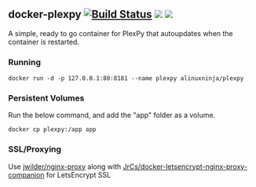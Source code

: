 ## docker-plexpy [![Build Status](https://semaphoreci.com/api/v1/alinuxninja/docker-plexpy/branches/master/badge.svg)](https://semaphoreci.com/alinuxninja/docker-plexpy) [![](https://images.microbadger.com/badges/image/alinuxninja/plexpy.svg)](https://microbadger.com/images/alinuxninja/plexpy "Get your own image badge on microbadger.com") [![](https://images.microbadger.com/badges/version/alinuxninja/plexpy.svg)](https://hub.docker.com/r/alinuxninja/plexpy/ "Get your own version badge on microbadger.com")
A simple, ready to go container for PlexPy that autoupdates when the container is restarted.

### Running
```docker run -d -p 127.0.0.1:80:8181 --name plexpy alinuxninja/plexpy```

### Persistent Volumes
Run the below command, and add the "app" folder as a volume.

```docker cp plexpy:/app app```

### SSL/Proxying
Use [jwilder/nginx-proxy](https://github.com/jwilder/nginx-proxy) along with [JrCs/docker-letsencrypt-nginx-proxy-companion](https://github.com/JrCs/docker-letsencrypt-nginx-proxy-companion) for LetsEncrypt SSL
